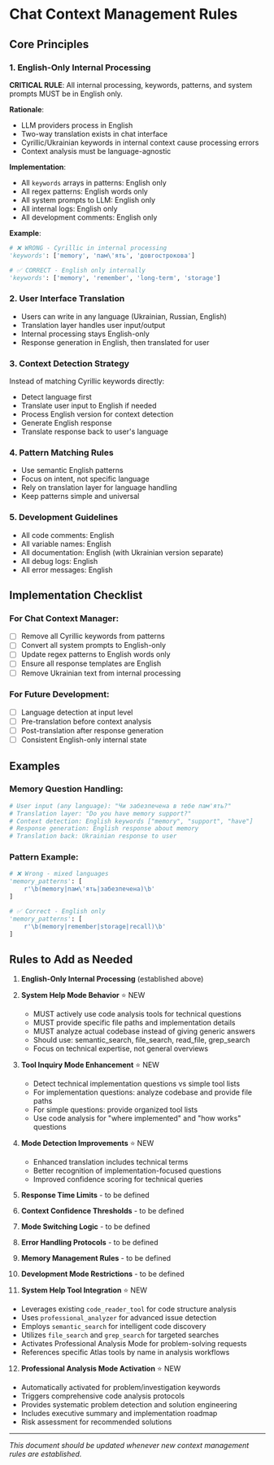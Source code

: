 # Chat Context Management Rules

## Core Principles

### 1. English-Only Internal Processing
**CRITICAL RULE**: All internal processing, keywords, patterns, and system prompts MUST be in English only.

**Rationale**: 
- LLM providers process in English
- Two-way translation exists in chat interface
- Cyrillic/Ukrainian keywords in internal context cause processing errors
- Context analysis must be language-agnostic

**Implementation**:
- All `keywords` arrays in patterns: English only
- All regex patterns: English words only  
- All system prompts to LLM: English only
- All internal logs: English only
- All development comments: English only

**Example**:
```python
# ❌ WRONG - Cyrillic in internal processing
'keywords': ['memory', 'пам\'ять', 'довгострокова']

# ✅ CORRECT - English only internally
'keywords': ['memory', 'remember', 'long-term', 'storage']
```

### 2. User Interface Translation
- Users can write in any language (Ukrainian, Russian, English)
- Translation layer handles user input/output
- Internal processing stays English-only
- Response generation in English, then translated for user

### 3. Context Detection Strategy
Instead of matching Cyrillic keywords directly:
- Detect language first
- Translate user input to English if needed
- Process English version for context detection
- Generate English response
- Translate response back to user's language

### 4. Pattern Matching Rules
- Use semantic English patterns
- Focus on intent, not specific language
- Rely on translation layer for language handling
- Keep patterns simple and universal

### 5. Development Guidelines
- All code comments: English
- All variable names: English
- All documentation: English (with Ukrainian version separate)
- All debug logs: English
- All error messages: English

## Implementation Checklist

### For Chat Context Manager:
- [ ] Remove all Cyrillic keywords from patterns
- [ ] Convert all system prompts to English-only
- [ ] Update regex patterns to English words only
- [ ] Ensure all response templates are English
- [ ] Remove Ukrainian text from internal processing

### For Future Development:
- [ ] Language detection at input level
- [ ] Pre-translation before context analysis  
- [ ] Post-translation after response generation
- [ ] Consistent English-only internal state

## Examples

### Memory Question Handling:
```python
# User input (any language): "Чи забезпечена в тебе пам'ять?"
# Translation layer: "Do you have memory support?"
# Context detection: English keywords ["memory", "support", "have"]
# Response generation: English response about memory
# Translation back: Ukrainian response to user
```

### Pattern Example:
```python
# ❌ Wrong - mixed languages
'memory_patterns': [
    r'\b(memory|пам\'ять|забезпечена)\b'
]

# ✅ Correct - English only
'memory_patterns': [
    r'\b(memory|remember|storage|recall)\b'
]
```

## Rules to Add as Needed

1. **English-Only Internal Processing** (established above)

2. **System Help Mode Behavior** ⭐ NEW
   - MUST actively use code analysis tools for technical questions
   - MUST provide specific file paths and implementation details
   - MUST analyze actual codebase instead of giving generic answers
   - Should use: semantic_search, file_search, read_file, grep_search
   - Focus on technical expertise, not general overviews

3. **Tool Inquiry Mode Enhancement** ⭐ NEW
   - Detect technical implementation questions vs simple tool lists
   - For implementation questions: analyze codebase and provide file paths
   - For simple questions: provide organized tool lists
   - Use code analysis for "where implemented" and "how works" questions

4. **Mode Detection Improvements** ⭐ NEW
   - Enhanced translation includes technical terms
   - Better recognition of implementation-focused questions
   - Improved confidence scoring for technical queries

5. **Response Time Limits** - to be defined
6. **Context Confidence Thresholds** - to be defined  
7. **Mode Switching Logic** - to be defined
8. **Error Handling Protocols** - to be defined
9. **Memory Management Rules** - to be defined
10. **Development Mode Restrictions** - to be defined

11. **System Help Tool Integration** ⭐ NEW
   - Leverages existing `code_reader_tool` for code structure analysis
   - Uses `professional_analyzer` for advanced issue detection
   - Employs `semantic_search` for intelligent code discovery
   - Utilizes `file_search` and `grep_search` for targeted searches
   - Activates Professional Analysis Mode for problem-solving requests
   - References specific Atlas tools by name in analysis workflows

12. **Professional Analysis Mode Activation** ⭐ NEW
   - Automatically activated for problem/investigation keywords
   - Triggers comprehensive code analysis protocols
   - Provides systematic problem detection and solution engineering
   - Includes executive summary and implementation roadmap
   - Risk assessment for recommended solutions

---

*This document should be updated whenever new context management rules are established.*
